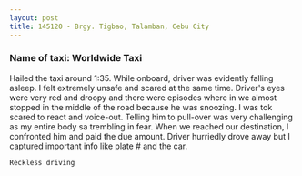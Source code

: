 ```yaml
---
layout: post
title: 145120 - Brgy. Tigbao, Talamban, Cebu City
---
```


### Name of taxi: Worldwide Taxi

Hailed the taxi around 1:35. While onboard, driver was evidently falling asleep. I felt extremely unsafe and scared at the same time. Driver's eyes were very red and droopy and there were episodes where in we almost stopped in the middle of the road because he was snoozing. I was tok scared to react and voice-out. Telling him to pull-over was very challenging as my entire body sa trembling in fear. When we reached our destination, I confronted him and paid the due amount. Driver hurriedly drove away but I captured important info like plate # and the car.

```Reckless driving```
